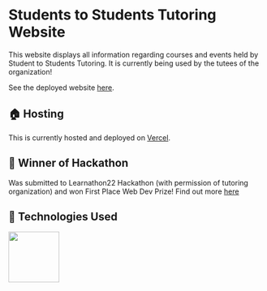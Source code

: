 # Students to Students Tutoring Website
This website displays all information regarding courses and events held by Student to Students Tutoring. It is currently being used by the tutees of the organization!

See the deployed website [here](https://www.studentstutoring.org/).

## 🏠 Hosting

This is currently hosted and deployed on [Vercel](https://vercel.com/?utm_source=google&utm_medium=cpc&utm_campaign=17166484769&utm_campaign_id=17166484769&utm_term=vercel&utm_content=134252114537_596484707957&gad=1&gclid=CjwKCAjw6vyiBhB_EiwAQJRopheTrQcHFWKFLGc6tkvBSq1SdNhBLQFVBcrrmDCqaNMQ7rzGN60mxhoC7_QQAvD_BwE).

## 🥇 Winner of Hackathon

Was submitted to Learnathon22 Hackathon (with permission of tutoring organization) and won First Place Web Dev Prize! Find out more [here](https://devpost.com/software/students-to-students-tutoring-website)

## 📝 Technologies Used

<img src="https://camo.githubusercontent.com/e84431cfbd9f7c44b1c20da1dde8ad407cbc31174844a428074d1e3b43faab8b/68747470733a2f2f63646e2e6a7364656c6976722e6e65742f67682f64657669636f6e732f64657669636f6e2f69636f6e732f72656163742f72656163742d6f726967696e616c2d776f72646d61726b2e737667" width="100px" />

